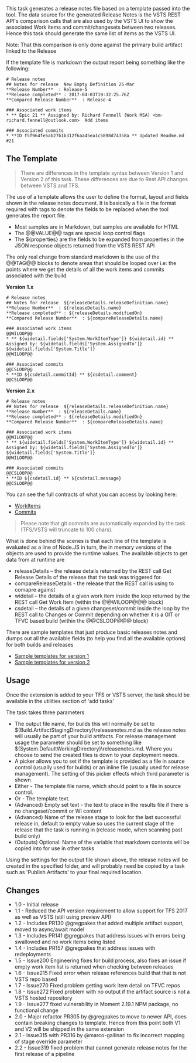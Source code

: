 This task generates a release notes file based on a template passed into the tool.  The data source for the generated Release Notes is the VSTS REST API's comparison calls that are also used by the VSTS UI to show the associated Work items and commit/changesets between two releases. Hence this task should generate the same list of items as the VSTS UI.

Note: That this comparison is only done against the primary build artifact linked to the Release

If the template file is markdown the output report being something like the following:

```
# Release notes
## Notes for release  New Empty Definition 25-Mar
**Release Number**  : Release-5
**Release completed** : 2017-04-03T19:32:25.76Z
**Compared Release Number**  : Release-4

### Associated work items
* ** Epic 21 ** Assigned by: Richard Fennell (Work MSA) <bm-richard.fennell@outlook.com>  Add items

### Associated commits
* **ID f5f964fe5ab27b1b312f6aa45ea1c5898d74358a ** Updated Readme.md #21
```

## The Template

> There are differences in the template syntax between Version 1 and Version 2 of this task.  These differences are due to Rest API changes between VSTS and TFS.

The use of a template allows the user to define the format, layout and fields shown in the release notes document. It is basically a file in the format required with tags to denote the fields to be replaced when the tool generates the report file.

- Most samples are in Markdown, but samples are available for HTML
- The @@VALUE@@ tags are special loop control flags
- The ${properties} are the fields to be expanded from properties in the JSON response objects returned from the VSTS REST API

The only real change from standard markdown is the use of the @@TAG@@ blocks to denote areas that should be looped over i.e: the points where we get the details of all the work items and commits associated with the build.

**Version 1.x**
```
# Release notes
## Notes for release  ${releaseDetails.releaseDefinition.name}
**Release Number**  : ${releaseDetails.name}
**Release completed** : ${releaseDetails.modifiedOn}
**Compared Release Number**  : ${compareReleaseDetails.name}

### Associated work items
@@WILOOP@@
* ** ${widetail.fields['System.WorkItemType']} ${widetail.id} ** Assigned by: ${widetail.fields['System.AssignedTo']}  ${widetail.fields['System.Title']}
@@WILOOP@@

### Associated commits
@@CSLOOP@@
* **ID ${csdetail.commitId} ** ${csdetail.comment}
@@CSLOOP@@
```

**Version 2.x**

```
# Release notes
## Notes for release  ${releaseDetails.releaseDefinition.name}
**Release Number**  : ${releaseDetails.name}
**Release completed** : ${releaseDetails.modifiedOn}
**Compared Release Number**  : ${compareReleaseDetails.name}

### Associated work items
@@WILOOP@@
* ** ${widetail.fields['System.WorkItemType']} ${widetail.id} ** Assigned by: ${widetail.fields['System.AssignedTo']}  ${widetail.fields['System.Title']}
@@WILOOP@@

### Associated commits
@@CSLOOP@@
* **ID ${csdetail.id} ** ${csdetail.message}
@@CSLOOP@@
```

You can see the full contracts of what you can access by looking here:

- [WorkItems](https://docs.microsoft.com/en-gb/rest/api/vsts/wit/work%20items/get%20work%20item#workitem)
- [Commits](https://docs.microsoft.com/en-gb/rest/api/vsts/build/builds/get%20build%20changes#change)

> Please note that git commits are automatically expanded by the task (TFS/VSTS will truncate to 100 chars).

What is done behind the scenes is that each line of the template is evaluated as a line of Node.JS in turn, the in memory versions of the objects are used to provide the runtime values. The available objects to get data from at runtime are

* releaseDetails – the release details returned by the REST call Get Release Details of the release that the task was triggered for.
* compareReleaseDetails - the release that the REST call is using to comapre against
* widetail – the details of a given work item inside the loop returned by the REST call Get Work Item (within the @@WILOOP@@@ block)
* csdetail – the details of a given changeset/commit inside the loop by the REST call to Changes or Commit depending on whether it is a GIT or TFVC based build (within the @@CSLOOP@@@ block)

There are sample templates that just produce basic releases notes and dumps out all the available fields (to help you find all the available options) for both builds and releases

- [Sample templates for version 1](https://github.com/rfennell/vNextBuild/tree/master/SampleTemplates/Version_1) 
- [Sample templates for version 2](https://github.com/rfennell/vNextBuild/tree/master/SampleTemplates/Version_2) 

## Usage
Once the extension is added to your TFS or VSTS server, the task should be available in the utilities section of 'add tasks'

The task takes three parameters

* The output file name, for builds this will normally be set to $(Build.ArtifactStagingDirectory)\releasenotes.md as the release notes will usually be part of your build artifacts. For release management usage the parameter should be set to something like $(System.DefaultWorkingDirectory)\releasenotes.md. Where you choose to send the created files is down to your deployment needs.
* A picker allows you to set if the template is provided as a file in source control (usually used for builds) or an inline file (usually used for release management). The setting of this picker effects which third parameter is shown
* Either - The template file name, which should point to a file in source control.
* Or - The template text.
* (Advanced) Empty set text - the text to place in the results file if there is no changeset/commit or WI content
* (Advanced) Name of the release stage to look for the last successful release in, default to empty value so uses the current stage of the release that the task is running in (release mode, when scanning past build only)
* (Outputs) Optional: Name of the variable that markdown contents will be copied into for use in other tasks

Using the settings for the output file shown above, the release notes will be created in the specified folder, and will probably need be copied by a task such as 'Publish Artifacts' to your final required location.

## Changes
- 1.0 - Initial release
- 1.1 - Reduced the API version requirement to allow support for TFS 2017 as well as VSTS (still using preview API)
- 1.2 - Includes PR130 @gregpakes that added multiple artifact support, moved to async/await model
- 1.3 - Includes PR141 @gregpakes that address issues with errors being swallowed and no work items being listed
- 1.4 - Includes PR157 @gregpakes that address issues with redeployments
- 1.5 - Issue200 Engineering fixes for build process, also fixes an issue if empty work item list is returned when checking between releases
- 1.6 - Issue215 Fixed error when release references build that that is not VSTS repo based
- 1.7 - Issue270 Fixed problem getting work item detail on TFVC repos
- 1.8 - Issue272 Fixed problem with no output if the artifact source is not a VSTS hosted repository
- 1.9 - Issue277 fixed vulnerability in Moment 2.19.1 NPM package, no functional change
- 2.0 - Major refactor PR305 by @gregpakes to move to newer API, does contain breaking changes to template. Hence from this point both V1 and V2 will be shipped in the same extension
- 2.1 - Issue315 with PR316 by @marco-gallinari to fix incorrect mapping of stage override parameter
- 2.2 - Issue319 fixed problem that cannot generate release notes for the first release of a pipeline
